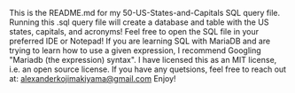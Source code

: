 This is the README.md for my 50-US-States-and-Capitals SQL query file. Running this .sql query file will create a database and table with the US states, capitals, and acronyms! 
Feel free to open the SQL file in your preferred IDE or Notepad!
If you are learning SQL with MariaDB and are trying to learn how to use a given expression, I recommend Googling "Mariadb (the expression) syntax".
I have licensed this as an MIT license, i.e. an open source license.
If you have any quetsions, feel free to reach out at: alexanderkojimakiyama@gmail.com
Enjoy!



